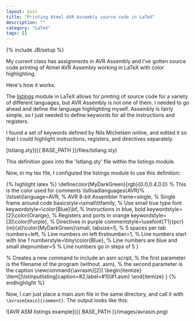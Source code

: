 ```yaml
---
layout: post
title: "Printing Atmel AVR Assembly source code in LaTeX"
description: ""
category: "LaTeX"
tags: []
---
```

{% include JB/setup %}

My current class has assignments in AVR Assembly and I've gotten source code printing of Atmel AVR Assembly working in LaTeX with color highlighting.

Here's how it works:

The [listings](https://en.wikibooks.org/wiki/LaTeX/Source_Code_Listings) module in LaTeX allows for printing of source code for a variety of different languages, but AVR Assembly is not one of them. I needed to go ahead and define the language highlighting myself. Assembly is fairly simple, so I just needed to define keywords for all the instructions and registers.

I found a set of keywords defined by Nils Michelsen online, and edited it so that I could highlight instructions, registers, and directives separately.

[lstlang.sty]({{ BASE_PATH }}/files/lstlang.sty)

This definition goes into the 'lstlang.sty' file within the listings module.

Now, in my tex file, I configured the listings module to use this definition:

{% highlight latex %}
\definecolor{MyDarkGreen}{rgb}{0.0,0.4,0.0} % This is the color used for comments
\lstloadlanguages{AVR}%
\lstset{language=AVR, % AVR 8-bit Assembler
        frame=single, % Single frame around code
        basicstyle=\small\ttfamily, % Use small true type font
        keywordstyle=\color{Blue}\bf, % Instructions in blue, bold
        keywordstyle=[2]\color{Orange}, % Registers and ports in orange
        keywordstyle=[3]\color{Purple}, % Directives in purple
        commentstyle=\usefont{T1}{pcr}{m}{sl}\color{MyDarkGreen}\small,
        tabsize=5, % 5 spaces per tab
        numbers=left, % Line numbers on left
        firstnumber=1, % Line numbers start with line 1
        numberstyle=\tiny\color{Blue}, % Line numbers are blue and small
        stepnumber=5 % Line numbers go in steps of 5
        }

% Creates a new command to include an asm script,
% the first parameter is the filename of the program (without .asm),
% the second parameter is the caption
\newcommand{\avrasm}[2]{
\begin{itemize}
\item[]\lstinputlisting[caption=#2,label=#1]{#1.asm}
\end{itemize}
}
{% endhighlight %}

Now, I can just place a main.asm file in the same directory, and call it with `\avrasm{main}{comment}`. The output looks like this:

![AVR ASM listings example]({{ BASE_PATH }}/images/avrasm.png)
